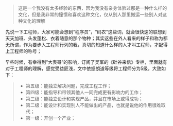> 这是一个我没有太多经验的东西，因为我没有亲身体验过那是一种什么样的文化，但是我非常的憧憬和喜欢这种文化，仅从别人那里搬运一些别人对这种文化的理解

先说一下工程师，大家可能会想到“程序员”，“码农”这些词，就会很快速的联想到天天加班、头发蓬松、衣着随意的那个物种；其实这些在外人看来的样子和称为都无所谓，作为要步入工程师行列的我，真切的知道什么样的人才叫工程师，才配得上工程师的称号；

早些时候，有幸得到“大表哥”的影响，订阅了吴军的《硅谷来信》专栏，里面就有对于工程师的理解，感觉受益匪浅，文中依据朗道等级将工程师分为5级，大致如下：

> * 第五级：能独立解决问题，完成工程工作；
> * 第四级：能指导和带领其他人一同完成更有影响力的工作；
> * 第三级：能独立设计和实现产品，并且在市场上或得成功；
> * 第二级：能设计和实现别人不能做出的产品，也就是说他的作用很难取代；
> * 第一级：开创一个产业；




